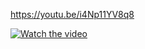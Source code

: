 https://youtu.be/i4Np11YV8q8





[![Watch the video](https://firebasestorage.googleapis.com/v0/b/sklep-803fd.appspot.com/o/Screenshot_20200305-092358.png?alt=media&token=01cc7072-f3e6-465c-8e7f-d8fa4ddce9e7)](https://youtu.be/i4Np11YV8q8)




